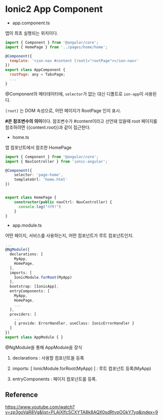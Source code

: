 # Ionic2 App Component

- app.component.ts

앱이 최초 실행되는 위치이다. 

```javascript
import { Component } from '@angular/core';
import { HomePage } from '../pages/home/home';

@Component({
  template: '<ion-nav #content [root]="rootPage"></ion-nav>'
})
export class AppComponent {
  rootPage: any = TabsPage;
  ...
}
```

@Component의 메타데이터에, `selector`가 없는 대신 디폴트로 `ion-app`이 사용된다.

`[root]` 는 DOM 속성으로, 어떤 페이지가 RootPage 인지 표시.

**#은 참조변수의 의미**이다. 참조변수가 #content이라고 선언돼 있을때 root 페이지를 참조하려면 {{content.root}}과 같이 접근한다.



- home.ts

앱 컴포넌트에서 참조한 HomePage

````typescript
import { Component } from '@angular/core';
import { NavController } from 'ionic-angular';

@Component({
	selector: 'page-home',
	templateUrl: 'home.html'
})


export class HomePage {
	constructor(public navCtrl: NavController) {
      console.log("시작!")
	}
}
````

- app.module.ts

어떤 페이지, 서비스를 사용하는지, 어떤 컴포넌트가 루트 컴포넌트인지.

````typescript
...
@NgModule({
  declarations: [
    MyApp,
    HomePage,
  ],
  imports: [
    IonicModule.forRoot(MyApp)
  ],
  bootstrap: [IonicApp],
  entryComponents: [
    MyApp,
    HomePage,
    ...
  ],
  providers: [
    ...
    { provide: ErrorHandler, useClass: IonicErrorHandler }
  ]
})
export class AppModule { }
````

@NgModule을 통해 AppModule을 장식

1. declarations : 사용할 컴포넌트들 등록

2. imports: [ IonicModule.forRoot(MyApp) ] : 루트 컴포넌트 등록(MyApp)

3. entryComponents : 페이지 컴포넌트를 등록.

    

## Reference

https://www.youtube.com/watch?v=zp3goVaR8Vg&list=PLAiXlfcSCXYTA8k8AQX0sdRtvpOGkY7yq&index=9